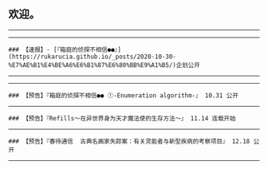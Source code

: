 ## 欢迎。


---
---

    ### 【速报】- [『箱庭的侦探不相信●●』](https://rukarucia.github.io/_posts/2020-10-30-%E7%AE%B1%E4%BE%A6%E6%B1%87%E6%80%BB%E9%A1%B5/)企划公开

---
---


    ### 【预告】『箱庭的侦探不相信●● ①-Enumeration algorithm-』 10.31 公开

---

    ### 【预告】『Refills～在异世界身为天才魔法使的生存方法～』 11.14 连载开始

---

    ### 【预告】『春待通信  古典名画家失踪案：有关灵能者与新型疾病的考察项目』 12.18 公开

---
